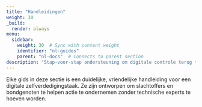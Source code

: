 ```yaml
---
title: "Handleidingen"
weight: 30
_build:
  render: always
menu:
  sidebar:
    weight: 30  # Sync with content weight
    identifier: "nl-guides"
    parent: "nl-docs"  # Connects to parent section
description: "Stap-voor-stap ondersteuning om digitale controle terug te nemen—kalm, gefocust, één actie tegelijk."
---
```


Elke gids in deze sectie is een duidelijke, vriendelijke handleiding voor een digitale zelfverdedigingstaak. Ze zijn 
ontworpen om slachtoffers en bondgenoten te helpen actie te ondernemen zonder technische experts te hoeven worden.

